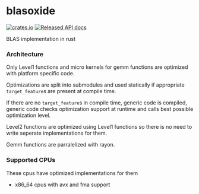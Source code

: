 # blasoxide

[![crates.io](https://meritbadge.herokuapp.com/blasoxide)](https://crates.io/crates/blasoxide)
[![Released API docs](https://docs.rs/blasoxide/badge.svg)](https://docs.rs/blasoxide)

BLAS implementation in rust

### Architecture

Only Level1 functions and micro kernels for gemm functions are optimized with platform specific code.

Optimizations are split into submodules and used statically if appropriate `target_feature`s are present at compile time.

If there are no `target_feature`s in compile time, generic code is compiled, generic code checks optimization support at runtime
and calls best possible optimization level.

Level2 functions are optimized using Level1 functions so there is no need to write seperate implementations for them.

Gemm functions are parralelized with rayon.

### Supported CPUs
These cpus have optimized implementations for them

- x86_64 cpus with avx and fma support
